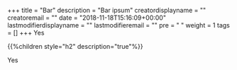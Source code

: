 +++
title = "Bar"
description = "Bar ipsum"
creatordisplayname = ""
creatoremail = ""
date = "2018-11-18T15:16:09+00:00"
lastmodifierdisplayname = ""
lastmodifieremail = ""
pre = "<i class='fa fa-edit' ></i> "
weight = 1
tags = []
+++
Yes

{{%children style="h2" description="true"%}}

Yes
